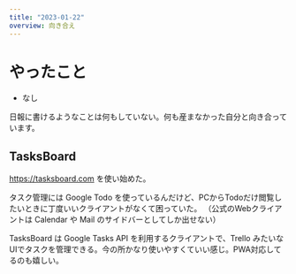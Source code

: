 ```yaml
---
title: "2023-01-22"
overview: 向き合え
---
```


# やったこと

- なし

日報に書けるようなことは何もしていない。何も産まなかった自分と向き合っています。

## TasksBoard

https://tasksboard.com を使い始めた。

タスク管理には Google Todo
を使っているんだけど、PCからTodoだけ閲覧したいときに丁度いいクライアントがなくて困っていた。
（公式のWebクライアントは Calendar や Mail のサイドバーとしてしか出せない）

TasksBoard は Google Tasks API を利用するクライアントで、Trello
みたいなUIでタスクを管理できる。今の所かなり使いやすくていい感じ。PWA対応してるのも嬉しい。
